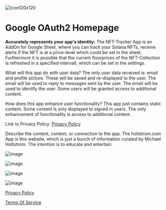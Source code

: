 
![icon120x120](https://user-images.githubusercontent.com/105373021/168476940-9c360be3-fa01-4293-9140-f27178f01d33.png)

# Google OAuth2 Homepage

**Accurately represents your app's identity:** The NFT-Tracker App is an AddOn for Google Sheet, where you can track your Solana NFTs, receive alerts if the NFT is at a price-level which could be set in the sheet. 
Furthermore it is possible that the current floorprices of the NFT-Collection is refreshed in a specified intervall, which can be set in the settings.

What will this app do with user data? The only user data received is: email and profile picture. These will be saved and re-displayed to the user. The email will be used to reply to messages sent by the user. The email will be used to identify the user. Some users will be granted access to additional content.

How does this app enhance user functionality? This app just contains static content. Some content is only displayed to signed in users. The only enhancement of functionality is access to additional content.

Link to Privacy Policy: [Privacy Policy](/privacy_policy.md)

Describe the content, context, or connection to the app: The  holtstrom.com App is this website, which is just a bunch of information curated by Michael Holtstrom. The intention is to educate and entertain.


![image](https://user-images.githubusercontent.com/105373021/168068497-3f305252-17ba-4c7f-b14b-39476e8f751e.png)

![image](https://user-images.githubusercontent.com/105373021/168068598-15397369-20c4-4df4-8d55-c0d0d380c072.png)

![image](https://user-images.githubusercontent.com/105373021/168068771-3a1faf91-ca9e-40f0-a100-c957dd9def3e.png)

![image](https://user-images.githubusercontent.com/105373021/168068845-7feff1ea-b57b-4aec-8f9f-15617b99e14d.png)



[Privacy Policy](/privacy_policy.md)

[Terms Of Service](/terms_of_service.md)




